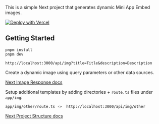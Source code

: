 This is a simple Next project that generates dynamic Mini App Embed images.

[![Deploy with Vercel](https://vercel.com/button)](https://vercel.com/new/clone?repository-url=https%3A%2F%2Fgithub.com%farcasterxyz%2Fmini-app-img)


## Getting Started

```
pnpm install
pnpm dev
```

```
http://localhost:3000/api/img?title=Title&description=Description
```

Create a dynamic image using query parameters or other data sources.

[Next Image Response docs](https://nextjs.org/docs/app/api-reference/functions/image-response)


Setup additional templates by adding directories + `route.ts` files under `app/img`:

```
app/img/other/route.ts ->  http://localhost:3000/api/img/other

```

[Next Project Structure docs](https://nextjs.org/docs/app/getting-started/project-structure)
